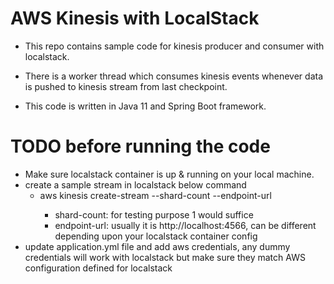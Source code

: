 # AWS Kinesis with LocalStack

* This repo contains sample code for kinesis producer and consumer with localstack.

* There is a worker thread which consumes kinesis events whenever data is pushed to kinesis stream from last checkpoint.

* This code is written in Java 11 and Spring Boot framework.

# TODO before running the code
* Make sure localstack container is up & running on your local machine.
* create a sample stream in localstack below command
  * aws kinesis create-stream <stream-name> --shard-count <shard-count> --endpoint-url <your-localstack-container-url>
    * shard-count: for testing purpose 1 would suffice
    * endpoint-url: usually it is http://localhost:4566, can be different depending upon your localstack container config
* update application.yml file and add aws credentials, any dummy credentials will work with localstack but make sure they match AWS configuration defined for localstack